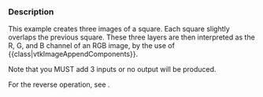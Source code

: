 ### Description
This example creates three images of a square. Each square slightly overlaps the previous square. These three layers are then interpreted as the R, G, and B channel of an RGB image, by the use of {{class|vtkImageAppendComponents}}.

Note that you MUST add 3 inputs or no output will be produced.

For the reverse operation, see []([../ExtractComponents]).
